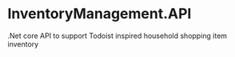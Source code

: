# InventoryManagement.API
.Net core API to support Todoist inspired household shopping item inventory
